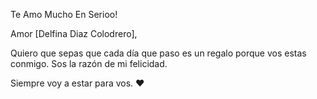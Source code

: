 Te Amo Mucho En Serioo!</h1>
    <p>Amor [Delfina Diaz Colodrero],</p>
    <p>Quiero que sepas que cada día que paso es un regalo porque vos estas conmigo. Sos la razón de mi felicidad.</p>
    <p>Siempre voy a estar para vos. ❤️</p>
</body>
